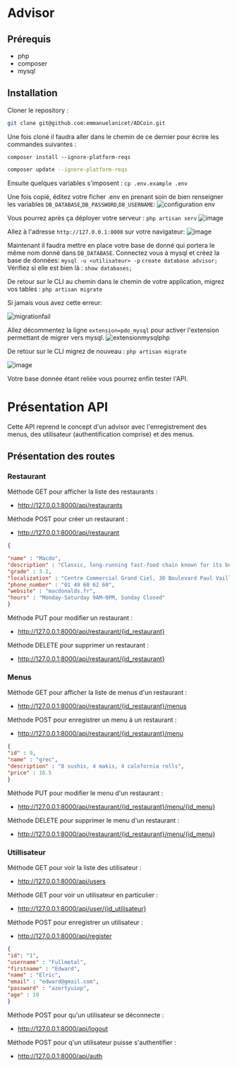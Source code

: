 # Advisor 

## Prérequis

- php 
- composer 
- mysql

## Installation 

Cloner le repository : 
```bash
git clone git@github.com:emmanuelanicet/ADCoin.git
```

Une fois cloné il faudra aller dans le chemin de ce dernier pour écrire les commandes suivantes : 
```
composer install --ignore-platform-reqs
```
```bash
composer update --ignore-platform-reqs
```

Ensuite quelques variables s'imposent : 
```cp .env.example .env```

Une fois copié, éditez votre ficher .env en prenant soin de bien renseigner les variables `DB_DATABASE`,`DB_PASSWORD`,`DB_USERNAME`: 
![configuration  env](https://user-images.githubusercontent.com/92017625/165823016-35d15574-5ca3-400f-bed2-1def07bef89c.png)

Vous pourrez après ça déployer votre serveur :
```php artisan serv```
![image](https://user-images.githubusercontent.com/92017625/165823369-007a3ea6-a848-4267-9f10-be8104c0d2ec.png)

Allez à l'adresse `http://127.0.0.1:8000` sur votre navigateur: 
![image](https://user-images.githubusercontent.com/92017625/165823561-fc7db02c-36fb-47e2-bb6c-b131e104d3c3.png)

Maintenant il faudra mettre en place votre base de donné qui portera le même nom donné dans `DB_DATABASE`. Connectez vous à mysql et créez la base de données: 
```mysql -u <utilisateur> -p```
```create database advisor;```
Vérifiez si elle est bien là : 
```show databases;```

De retour sur le CLI au chemin dans le chemin de votre application, migrez vos tables : 
```php artisan migrate```

Si jamais vous avez cette erreur: 

![migrationfail](https://user-images.githubusercontent.com/92017625/165824589-68b0c637-8770-4d9e-a79d-f17ed4ef7811.png)

Allez décommentez la ligne `extension=pdo_mysql` pour activer l'extension permettant de migrer vers mysql. 
![extensionmysqlphp](https://user-images.githubusercontent.com/92017625/165824997-4226d054-3e3c-497b-9c16-c186b8b60cc0.png)

De retour sur le CLI migrez de nouveau : 
```php artisan migrate```

![image](https://user-images.githubusercontent.com/92017625/165825294-a8692222-49b8-4232-86ba-3d5c997484b7.png)

Votre base donnée étant reliée vous pourrez enfin tester l'API.

# Présentation API 

Cette API reprend le concept d'un advisor avec l'enregistrement des menus, des utilisateur (authentification comprise) et des menus. 

## Présentation des routes

### Restaurant 

Méthode GET pour afficher la liste des restaurants : 

- http://127.0.0.1:8000/api/restaurants

Méthode POST pour créer un restaurant : 

- http://127.0.0.1:8000/api/restaurant
```json
{

"name" : "Macdo",
"description" : "Classic, long-running fast-food chain known for its burgers, fries & shakes.",
"grade" : 3.2,
"localization" : "Centre Commercial Grand Ciel, 30 Boulevard Paul Vaillant Couturier, 94200 Ivry-sur-Seine",
"phone_number" : "01 49 60 62 60",
"website" : "macdonalds.fr",
"hours" : "Monday-Saturday 9AM–9PM, Sunday Closed"
}
```

Méthode PUT pour modifier un restaurant : 

- http://127.0.0.1:8000/api/restaurant/{id_restaurant}

Méthode DELETE pour supprimer un restaurant : 

- http://127.0.0.1:8000/api/restaurant/{id_restaurant}

### Menus

Méthode GET pour afficher la liste de menus d'un restaurant : 

- http://127.0.0.1:8000/api/restaurant/{id_restaurant}/menus 

Méthode POST pour enregistrer un menu à un restaurant : 

- http://127.0.0.1:8000/api/restaurant/{id_restaurant}/menu

```json
{
"id" : 9,
"name" : "grec",
"description" : "8 sushis, 4 makis, 4 calofornia rolls",
"price" : 16.5
}
```

Méthode PUT pour modifier le menu d'un restaurant : 

- http://127.0.0.1:8000/api/restaurant/{id_restaurant}/menu/{id_menu}

Méthode DELETE pour supprimer le menu d'un restaurant : 

- http://127.0.0.1:8000/api/restaurant/{id_restaurant}/menu/{id_menu}

### Utillisateur 

Méthode GET pour voir la liste des utilisateur : 

- http://127.0.0.1:8000/api/users

Méthode GET pour voir un utilisateur en particulier : 

- http://127.0.0.1:8000/api/user/{id_utilisateur}

Méthode POST pour enregistrer un utilisateur : 

- http://127.0.0.1:8000/api/register

```json
{
"id": "1",
"username" : "Fullmetal",
"firstname" : "Edward",
"name" : "Elric",
"email" : "edward@gmail.com", 
"password" : "azertyuiop",
"age" : 19
}
```

Méthode POST pour qu'un utilisateur se déconnecte : 

- http://127.0.0.1:8000/api/logout  

Méthode POST pour q'un utilisateur puisse s'authentifier : 

- http://127.0.0.1:8000/api/auth








